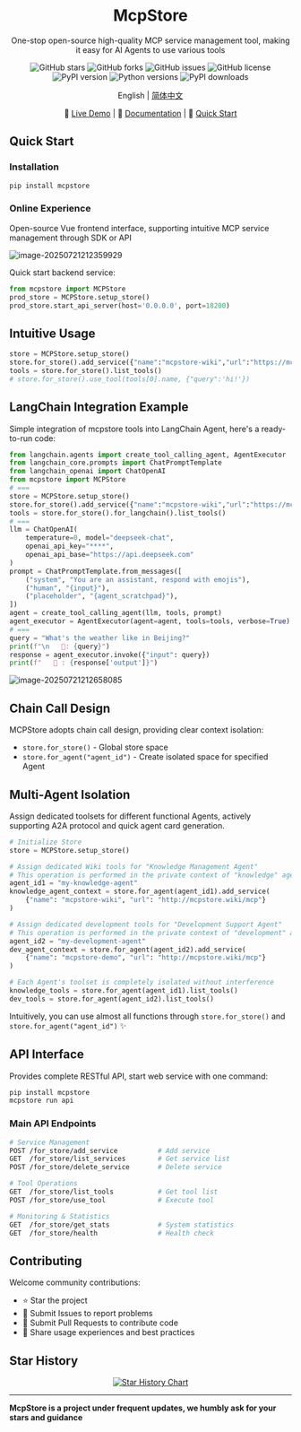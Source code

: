 <div align="center">

# McpStore

One-stop open-source high-quality MCP service management tool, making it easy for AI Agents to use various tools

![GitHub stars](https://img.shields.io/github/stars/whillhill/mcpstore) ![GitHub forks](https://img.shields.io/github/forks/whillhill/mcpstore) ![GitHub issues](https://img.shields.io/github/issues/whillhill/mcpstore) ![GitHub license](https://img.shields.io/github/license/whillhill/mcpstore) ![PyPI version](https://img.shields.io/pypi/v/mcpstore) ![Python versions](https://img.shields.io/pypi/pyversions/mcpstore) ![PyPI downloads](https://img.shields.io/pypi/dm/mcpstore?label=downloads)

English | [简体中文](README_zh.md)

🚀 [Live Demo](https://mcpstore.wiki/web_demo/dashboard) | 📖 [Documentation](https://doc.mcpstore.wiki/) | 🎯 [Quick Start](#quick-start)

</div>

## Quick Start

### Installation
```bash
pip install mcpstore
```

### Online Experience

Open-source Vue frontend interface, supporting intuitive MCP service management through SDK or API

![image-20250721212359929](http://www.text2mcp.com/img/image-20250721212359929.png)

Quick start backend service:

```python
from mcpstore import MCPStore
prod_store = MCPStore.setup_store()
prod_store.start_api_server(host='0.0.0.0', port=18200)
```

## Intuitive Usage

```python
store = MCPStore.setup_store()
store.for_store().add_service({"name":"mcpstore-wiki","url":"https://mcpstore.wiki/mcp"})
tools = store.for_store().list_tools()
# store.for_store().use_tool(tools[0].name, {"query":'hi!'})
```

## LangChain Integration Example

Simple integration of mcpstore tools into LangChain Agent, here's a ready-to-run code:

```python
from langchain.agents import create_tool_calling_agent, AgentExecutor
from langchain_core.prompts import ChatPromptTemplate
from langchain_openai import ChatOpenAI
from mcpstore import MCPStore
# ===
store = MCPStore.setup_store()
store.for_store().add_service({"name":"mcpstore-wiki","url":"https://mcpstore.wiki/mcp"})
tools = store.for_store().for_langchain().list_tools()
# ===
llm = ChatOpenAI(
    temperature=0, model="deepseek-chat",
    openai_api_key="****",
    openai_api_base="https://api.deepseek.com"
)
prompt = ChatPromptTemplate.from_messages([
    ("system", "You are an assistant, respond with emojis"),
    ("human", "{input}"),
    ("placeholder", "{agent_scratchpad}"),
])
agent = create_tool_calling_agent(llm, tools, prompt)
agent_executor = AgentExecutor(agent=agent, tools=tools, verbose=True)
# ===
query = "What's the weather like in Beijing?"
print(f"\n   🤔: {query}")
response = agent_executor.invoke({"input": query})
print(f"   🤖 : {response['output']}")
```

![image-20250721212658085](http://www.text2mcp.com/img/image-20250721212658085.png)

## Chain Call Design

MCPStore adopts chain call design, providing clear context isolation:

- `store.for_store()` - Global store space
- `store.for_agent("agent_id")` - Create isolated space for specified Agent

## Multi-Agent Isolation

Assign dedicated toolsets for different functional Agents, actively supporting A2A protocol and quick agent card generation.

```python
# Initialize Store
store = MCPStore.setup_store()

# Assign dedicated Wiki tools for "Knowledge Management Agent"
# This operation is performed in the private context of "knowledge" agent
agent_id1 = "my-knowledge-agent"
knowledge_agent_context = store.for_agent(agent_id1).add_service(
    {"name": "mcpstore-wiki", "url": "http://mcpstore.wiki/mcp"}
)

# Assign dedicated development tools for "Development Support Agent"
# This operation is performed in the private context of "development" agent
agent_id2 = "my-development-agent"
dev_agent_context = store.for_agent(agent_id2).add_service(
    {"name": "mcpstore-demo", "url": "http://mcpstore.wiki/mcp"}
)

# Each Agent's toolset is completely isolated without interference
knowledge_tools = store.for_agent(agent_id1).list_tools()
dev_tools = store.for_agent(agent_id2).list_tools()
```

Intuitively, you can use almost all functions through `store.for_store()` and `store.for_agent("agent_id")` ✨


## API Interface

Provides complete RESTful API, start web service with one command:

```bash
pip install mcpstore
mcpstore run api
```

### Main API Endpoints

```bash
# Service Management
POST /for_store/add_service          # Add service
GET  /for_store/list_services        # Get service list
POST /for_store/delete_service       # Delete service

# Tool Operations
GET  /for_store/list_tools           # Get tool list
POST /for_store/use_tool             # Execute tool

# Monitoring & Statistics
GET  /for_store/get_stats            # System statistics
GET  /for_store/health               # Health check
```

## Contributing

Welcome community contributions:

- ⭐ Star the project
- 🐛 Submit Issues to report problems
- 🔧 Submit Pull Requests to contribute code
- 💬 Share usage experiences and best practices

## Star History

<div align="center">

[![Star History Chart](https://api.star-history.com/svg?repos=whillhill/mcpstore&type=Date)](https://star-history.com/#whillhill/mcpstore&Date)

</div>

---

**McpStore is a project under frequent updates, we humbly ask for your stars and guidance**
